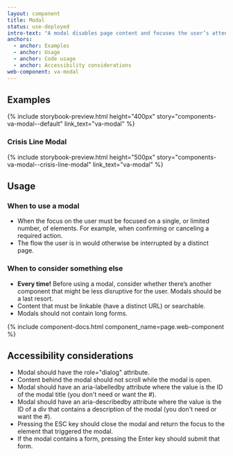```yaml
---
layout: component
title: Modal
status: use-deployed
intro-text: "A modal disables page content and focuses the user’s attention on a single task or message."
anchors:
  - anchor: Examples
  - anchor: Usage
  - anchor: Code usage
  - anchor: Accessibility considerations
web-component: va-modal
---
```


## Examples

{% include storybook-preview.html height="400px" story="components-va-modal--default" link_text="va-modal" %}

### Crisis Line Modal

{% include storybook-preview.html height="500px" story="components-va-modal--crisis-line-modal" link_text="va-modal" %}

## Usage

### When to use a modal

* When the focus on the user must be focused on a single, or limited number, of elements. For example, when confirming or canceling a required action.
* The flow the user is in would otherwise be interrupted by a distinct page.

### When to consider something else

* **Every time!** Before using a modal, consider whether there’s another component that might be less disruptive for the user. Modals should be a last resort.
* Content that must be linkable (have a distinct URL) or searchable.
* Modals should not contain long forms.

{% include component-docs.html component_name=page.web-component %}

## Accessibility considerations

* Modal should have the role="dialog" attribute.
* Content behind the modal should not scroll while the modal is open.
* Modal should have an aria-labelledby attribute where the value is the ID of the modal title (you don't need or want the #).
* Modal should have an aria-describedby attribute where the value is the ID of a div that contains a description of the modal (you don't need or want the #).
* Pressing the ESC key should close the modal and return the focus to the element that triggered the modal.
* If the modal contains a form, pressing the Enter key should submit that form.
